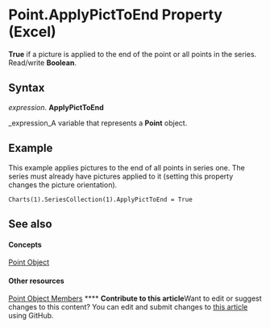 
# Point.ApplyPictToEnd Property (Excel)

 **True** if a picture is applied to the end of the point or all points in the series. Read/write **Boolean**.


## Syntax

 _expression_. **ApplyPictToEnd**

 _expression_A variable that represents a  **Point** object.


## Example

This example applies pictures to the end of all points in series one. The series must already have pictures applied to it (setting this property changes the picture orientation).


```
Charts(1).SeriesCollection(1).ApplyPictToEnd = True
```


## See also


#### Concepts


 [Point Object](48ed9aec-2d29-ec4d-8e55-fca13982c358.md)
#### Other resources


 [Point Object Members](a533258d-fc3b-9fe1-2a77-a55ecbe7bd7a.md)
****   **Contribute to this article**Want to edit or suggest changes to this content? You can edit and submit changes to  [this article](https://github.com/jhershey00/VBA_Excel_Test/OpenXMLCon/articles/9f814b2a-6c39-c0d9-0869-0df023c60e2c.md) using GitHub.

